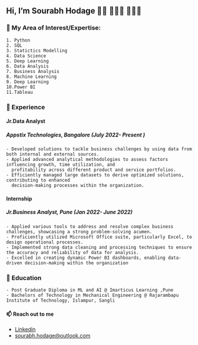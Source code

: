 Hi, I’m Sourabh Hodage 👋🏼 👨🏽‍🎓 👨🏽‍💻
-------

### 🌱 My Area of Interest/Expertise:
    1. Python
    2. SQL 
    3. Statictics Modelling 
    4. Data Science
    5. Deep Learning
    6. Data Analysis 
    7. Business Analysis 
    8. Machine Learning 
    9. Deep Learning 
    10.Power BI
    11.Tableau 

### 💼 Experience 
#### Jr.Data Analyst
##### Appstix Technologies, Bangalore (July 2022- Present )
```
- Developed solutions to tackle business challenges by using data from both internal and external sources.
- Applied advanced analytical methodologies to assess factors influencing growth, time utilization, and 
  profitability across different product and service portfolios.
- Efficiently managed large datasets to derive optimized solutions, contributing to enhanced 
  decision-making processes within the organization.
```

#### Internship
##### Jr.Business Analyst, Pune (Jan 2022- June 2022)
```
- Applied various tools to address and resolve complex business challenges, showcasing a strong problem-solving acumen.
- Proficiently utilized Microsoft Office suite, particularly Excel, to design operational processes.
- Implemented strong data cleaning and processing techniques to ensure the accuracy and reliability of data for analysis.
- Excelled in creating dynamic Power BI dashboards, enabling data-driven decision-making within the organization
```

### 🏫 Education
```
- Post Graduate Diploma in ML and AI @ Imarticus Learning ,Pune 
- Bachelors of Technology in Mechanical Engineering @ Rajarambapu Institute of Technology, Islampur, Sangli
```

#### 📫 Reach out to me
- [Linkedin](https://www.linkedin.com/in/sourabh-hodage/)
- sourabh.hodage@outlook.com

